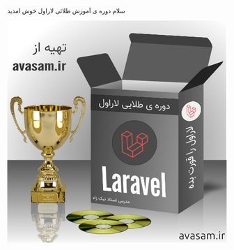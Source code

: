 سلام
دوره ی آموزش طلائی لاراول خوش امدید

<img src='https://raw.githubusercontent.com/abasnikzad/laravel-gold-course/master/%D8%A2%D9%85%D9%88%D8%B2%D8%B4%20%D9%81%D8%B1%DB%8C%D9%85%D9%88%D8%B1%DA%A9%20%D9%84%D8%A7%D8%B1%D8%A7%D9%88%D9%84.jpg' />
